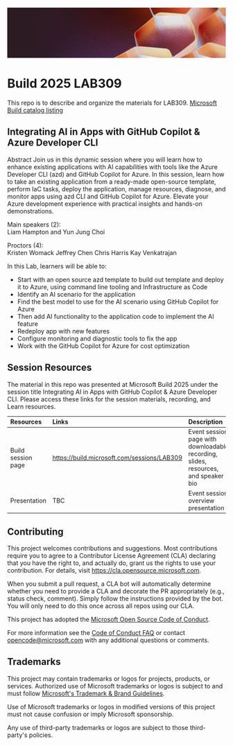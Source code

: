 <p align="center">
<img src="img/banner.jpg" alt="decorative banner" width="1200"/>
</p>

# Build 2025 LAB309

This repo is to describe and organize the materials for LAB309.
[Microsoft Build catalog listing](https://build.microsoft.com/en-US/sessions/LAB309)

## Integrating AI in Apps with GitHub Copilot & Azure Developer CLI

Abstract
Join us in this dynamic session where you will learn how to enhance existing applications with AI capabilities with tools like the Azure Developer CLI (azd) and GitHub Copilot for Azure. In this session, learn how to take an existing application from a ready-made open-source template, perform IaC tasks, deploy the application, manage resources, diagnose, and monitor apps using azd CLI and GitHub Copilot for Azure. Elevate your Azure development experience with practical insights and hands-on demonstrations.

Main speakers (2):  
Liam Hampton and Yun Jung Choi

Proctors (4):  
Kristen Womack
Jeffrey Chen
Chris Harris
Kay Venkatrajan

In this Lab, learners will be able to:
- Start with an open source azd template to build out template and deploy it to Azure, using command line tooling and Infrastructure as Code
- Identify an AI scenario for the application
- Find the best model to use for the AI scenario using GitHub Copilot for Azure  
- Then add AI functionality to the application code to implement the AI feature
- Redeploy app with new features
- Configure monitoring and diagnostic tools to fix the app  
- Work with the GitHub Copilot for Azure for cost optimization

## Session Resources 
The material in this repo was presented at Microsoft Build 2025 under the session title Integrating AI in Apps with GitHub Copilot & Azure Developer CLI. Please access these links for the session materials, recording, and Learn resources.

| Resources          | Links                             | Description        |
|:-------------------|:----------------------------------|:-------------------|
| Build session page | https://build.microsoft.com/sessions/LAB309 | Event session page with downloadable recording, slides, resources, and speaker bio |
| Presentation | TBC | Event session overview presentation |

## Contributing

This project welcomes contributions and suggestions. Most contributions require you to agree to a Contributor License Agreement (CLA) declaring that you have the right to, and actually do, grant us the rights to use your contribution. For details, visit https://cla.opensource.microsoft.com.

When you submit a pull request, a CLA bot will automatically determine whether you need to provide a CLA and decorate the PR appropriately (e.g., status check, comment). Simply follow the instructions provided by the bot. You will only need to do this once across all repos using our CLA.

This project has adopted the [Microsoft Open Source Code of Conduct](https://opensource.microsoft.com/codeofconduct/).

For more information see the [Code of Conduct FAQ](https://opensource.microsoft.com/codeofconduct/faq/) or contact [opencode@microsoft.com](mailto:opencode@microsoft.com) with any additional questions or comments.

## Trademarks

This project may contain trademarks or logos for projects, products, or services. Authorized use of Microsoft trademarks or logos is subject to and must follow [Microsoft's Trademark & Brand Guidelines](https://www.microsoft.com/en-us/legal/intellectualproperty/trademarks/usage/general).

Use of Microsoft trademarks or logos in modified versions of this project must not cause confusion or imply Microsoft sponsorship.

Any use of third-party trademarks or logos are subject to those third-party's policies.
